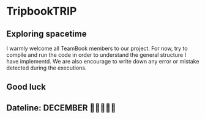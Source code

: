 # TripbookTRIP
## Exploring spacetime

I warmly welcome all TeamBook members to our project.
For now, try to compile and run the code in order to understand the general structure I have implementd. 
We are also encourage to write down any error or mistake detected during the executions. 


## Good luck
## Dateline: DECEMBER 🥵🥵🥵🥵🥵
